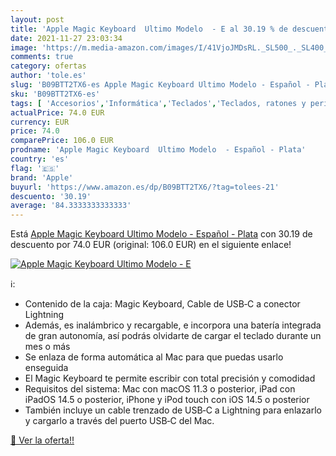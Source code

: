 ```yaml
---
layout: post
title: 'Apple Magic Keyboard  Ultimo Modelo  - E al 30.19 % de descuento'
date: 2021-11-27 23:03:34
image: 'https://m.media-amazon.com/images/I/41VjoJMDsRL._SL500_._SL400_.jpg'
comments: true
category: ofertas
author: 'tole.es'
slug: 'B09BTT2TX6-es Apple Magic Keyboard Ultimo Modelo - Español - Plata'
sku: 'B09BTT2TX6-es'
tags: [ 'Accesorios','Informática','Teclados','Teclados, ratones y periféricos de entrada','apple', ]
actualPrice: 74.0 EUR
currency: EUR
price: 74.0
comparePrice: 106.0 EUR
prodname: 'Apple Magic Keyboard  Ultimo Modelo  - Español - Plata'
country: 'es'
flag: '🇪🇸'
brand: 'Apple'
buyurl: 'https://www.amazon.es/dp/B09BTT2TX6/?tag=tolees-21'
descuento: '30.19'
average: '84.3333333333333'
---
```


Está [Apple Magic Keyboard  Ultimo Modelo  - Español - Plata](https://www.amazon.es/dp/B09BTT2TX6/?tag=tolees-21) con 30.19 de descuento por 74.0 EUR (original: 106.0 EUR) en el siguiente enlace!

[![Apple Magic Keyboard  Ultimo Modelo  - E](https://m.media-amazon.com/images/I/41VjoJMDsRL._SL500_._SL400_.jpg)](https://www.amazon.es/dp/B09BTT2TX6/?tag=tolees-21)

ℹ️:

- Contenido de la caja: Magic Keyboard, Cable de USB‑C a conector Lightning
- Además, es inalámbrico y recargable, e incorpora una batería integrada de gran autonomía, así podrás olvidarte de cargar el teclado durante un mes o más
- Se enlaza de forma automática al Mac para que puedas usarlo enseguida
- El Magic Keyboard te permite escribir con total precisión y comodidad
- Requisitos del sistema: Mac con macOS 11.3 o posterior, iPad con iPadOS 14.5 o posterior, iPhone y iPod touch con iOS 14.5 o posterior
- También incluye un cable trenzado de USB‑C a Lightning para enlazarlo y cargarlo a través del puerto USB‑C del Mac.

[🛒 Ver la oferta!!](https://www.amazon.es/dp/B09BTT2TX6/?tag=tolees-21)
